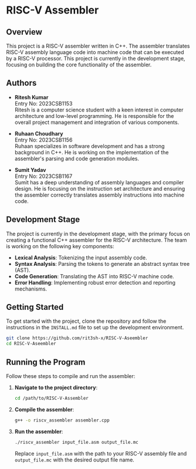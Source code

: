 # RISC-V Assembler

## Overview
This project is a RISC-V assembler written in C++. The assembler translates RISC-V assembly language code into machine code that can be executed by a RISC-V processor. This project is currently in the development stage, focusing on building the core functionality of the assembler.

## Authors
- **Ritesh Kumar**  
  Entry No: 2023CSB1153  
  Ritesh is a computer science student with a keen interest in computer architecture and low-level programming. He is responsible for the overall project management and integration of various components.

- **Ruhaan Choudhary**  
  Entry No: 2023CSB1156  
  Ruhaan specializes in software development and has a strong background in C++. He is working on the implementation of the assembler's parsing and code generation modules.

- **Sumit Yadav**  
  Entry No: 2023CSB1167  
  Sumit has a deep understanding of assembly languages and compiler design. He is focusing on the instruction set architecture and ensuring the assembler correctly translates assembly instructions into machine code.

## Development Stage
The project is currently in the development stage, with the primary focus on creating a functional C++ assembler for the RISC-V architecture. The team is working on the following key components:
- **Lexical Analysis**: Tokenizing the input assembly code.
- **Syntax Analysis**: Parsing the tokens to generate an abstract syntax tree (AST).
- **Code Generation**: Translating the AST into RISC-V machine code.
- **Error Handling**: Implementing robust error detection and reporting mechanisms.

## Getting Started
To get started with the project, clone the repository and follow the instructions in the `INSTALL.md` file to set up the development environment.

```bash
git clone https://github.com/rit3sh-x/RISC-V-Aseembler
cd RISC-V-Aseembler
```

## Running the Program
Follow these steps to compile and run the assembler:

1. **Navigate to the project directory**:
    ```bash
    cd /path/to/RISC-V-Assembler
    ```

2. **Compile the assembler**:
    ```bash
    g++ -o riscv_assembler assembler.cpp
    ```

3. **Run the assembler**:
    ```bash
    ./riscv_assembler input_file.asm output_file.mc
    ```

    Replace `input_file.asm` with the path to your RISC-V assembly file and `output_file.mc` with the desired output file name.